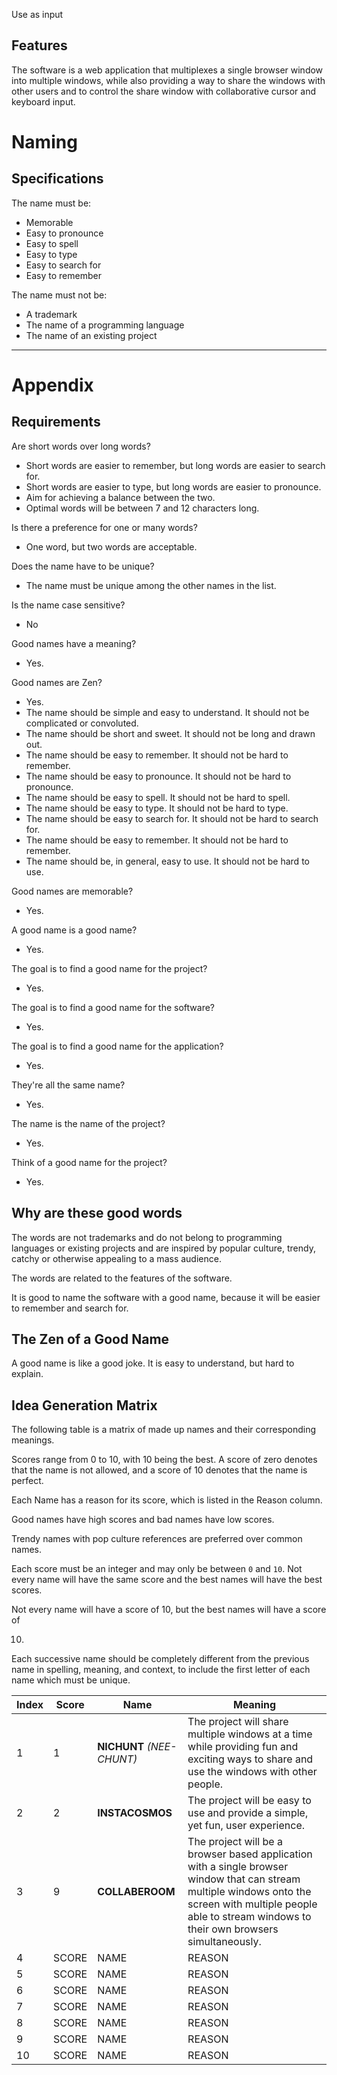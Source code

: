 Use as input

## Features

The software is a web application that multiplexes a single browser window into
multiple windows, while also providing a way to share the windows with other
users and to control the share window with collaborative cursor and keyboard
input.

# Naming

## Specifications

The name must be:

- Memorable
- Easy to pronounce
- Easy to spell
- Easy to type
- Easy to search for
- Easy to remember

The name must not be:

- A trademark
- The name of a programming language
- The name of an existing project

---

# Appendix

## Requirements

Are short words over long words?

- Short words are easier to remember, but long words are easier to search for.
- Short words are easier to type, but long words are easier to pronounce.
- Aim for achieving a balance between the two.
- Optimal words will be between 7 and 12 characters long.

Is there a preference for one or many words?

- One word, but two words are acceptable.

Does the name have to be unique?

- The name must be unique among the other names in the list.

Is the name case sensitive?

- No

Good names have a meaning?

- Yes.

Good names are Zen?

- Yes.
- The name should be simple and easy to understand. It should not be
  complicated or convoluted.
- The name should be short and sweet. It should not be long and drawn out.
- The name should be easy to remember. It should not be hard to remember.
- The name should be easy to pronounce. It should not be hard to pronounce.
- The name should be easy to spell. It should not be hard to spell.
- The name should be easy to type. It should not be hard to type.
- The name should be easy to search for. It should not be hard to search for.
- The name should be easy to remember. It should not be hard to remember.
- The name should be, in general, easy to use. It should not be hard to use.

Good names are memorable?

- Yes.

A good name is a good name?

- Yes.

The goal is to find a good name for the project?

- Yes.

The goal is to find a good name for the software?

- Yes.

The goal is to find a good name for the application?

- Yes.

They're all the same name?

- Yes.

The name is the name of the project?

- Yes.

Think of a good name for the project?

- Yes.

## Why are these good words

The words are not trademarks and do not belong to programming languages or
existing projects and are inspired by popular culture, trendy, catchy or
otherwise appealing to a mass audience.

The words are related to the features of the software.

It is good to name the software with a good name, because it will be easier to
remember and search for.

## The Zen of a Good Name

A good name is like a good joke. It is easy to understand, but hard to explain.

## Idea Generation Matrix

The following table is a matrix of made up names and their corresponding
meanings.

Scores range from 0 to 10, with 10 being the best.
A score of zero denotes that the name is not allowed, and a score of 10 denotes
that the name is perfect.

Each Name has a reason for its score, which is listed in the Reason column.

Good names have high scores and bad names have low scores.

Trendy names with pop culture references are preferred over common names.

Each score must be an integer and may only be between `0` and `10`.
Not every name will have the same score and the best names will have the best
scores.

Not every name will have a score of 10, but the best names will have a score of

10.

Each successive name should be completely different from the previous name in
spelling, meaning, and context, to include the first letter of each name which
must be unique.

| Index | Score | Name                      | Meaning                                                                                                                                                                                                         |
|-------|-------|---------------------------|-----------------------------------------------------------------------------------------------------------------------------------------------------------------------------------------------------------------|
| 1     | 1     | **NICHUNT** *(NEE-CHUNT)* | The project will share multiple windows at a time while providing fun and exciting ways to share and use the windows with other people.                                                                         |
| 2     | 2     | **INSTACOSMOS**           | The project will be easy to use and provide a simple, yet fun, user experience.                                                                                                                                 |
| 3     | 9     | **COLLABEROOM**           | The project will be a browser based application with a single browser window that can stream multiple windows onto the screen with multiple people able to stream windows to their own browsers simultaneously. |
| 4     | SCORE | NAME                      | REASON                                                                                                                                                                                                          |
| 5     | SCORE | NAME                      | REASON                                                                                                                                                                                                          |
| 6     | SCORE | NAME                      | REASON                                                                                                                                                                                                          |
| 7     | SCORE | NAME                      | REASON                                                                                                                                                                                                          |
| 8     | SCORE | NAME                      | REASON                                                                                                                                                                                                          |
| 9     | SCORE | NAME                      | REASON                                                                                                                                                                                                          |
| 10    | SCORE | NAME                      | REASON                                                                                                                                                                                                          |